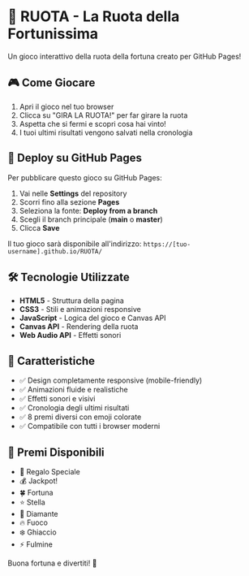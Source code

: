 # 🎡 RUOTA - La Ruota della Fortunissima

Un gioco interattivo della ruota della fortuna creato per GitHub Pages!

## 🎮 Come Giocare

1. Apri il gioco nel tuo browser
2. Clicca su "GIRA LA RUOTA!" per far girare la ruota
3. Aspetta che si fermi e scopri cosa hai vinto!
4. I tuoi ultimi risultati vengono salvati nella cronologia

## 🚀 Deploy su GitHub Pages

Per pubblicare questo gioco su GitHub Pages:

1. Vai nelle **Settings** del repository
2. Scorri fino alla sezione **Pages**
3. Seleziona la fonte: **Deploy from a branch**
4. Scegli il branch principale (**main** o **master**)
5. Clicca **Save**

Il tuo gioco sarà disponibile all'indirizzo: `https://[tuo-username].github.io/RUOTA/`

## 🛠 Tecnologie Utilizzate

- **HTML5** - Struttura della pagina
- **CSS3** - Stili e animazioni responsive
- **JavaScript** - Logica del gioco e Canvas API
- **Canvas API** - Rendering della ruota
- **Web Audio API** - Effetti sonori

## 📱 Caratteristiche

- ✅ Design completamente responsive (mobile-friendly)
- ✅ Animazioni fluide e realistiche
- ✅ Effetti sonori e visivi
- ✅ Cronologia degli ultimi risultati
- ✅ 8 premi diversi con emoji colorate
- ✅ Compatibile con tutti i browser moderni

## 🎨 Premi Disponibili

- 🎁 Regalo Speciale
- 💰 Jackpot!
- 🍀 Fortuna
- ⭐ Stella
- 💎 Diamante
- 🔥 Fuoco
- ❄️ Ghiaccio
- ⚡ Fulmine

Buona fortuna e divertiti! 🎉
